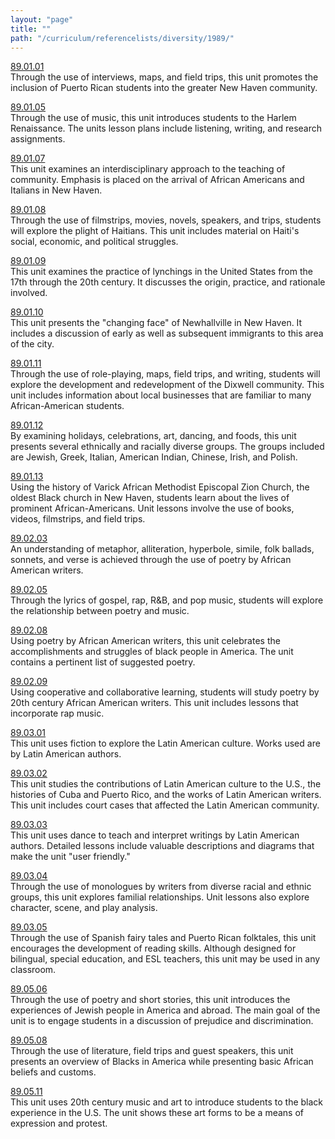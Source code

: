 ```yaml
---
layout: "page"
title: ""
path: "/curriculum/referencelists/diversity/1989/"
---
```

<main><a href="/curriculum/guides/1989/1/89.01.01.x.html">89.01.01</a> <br/> Through the use of interviews, maps, and field trips, this unit promotes the inclusion of Puerto Rican students into the greater New Haven community. <p> <a href="/curriculum/guides/1989/1/89.01.05.x.html">89.01.05</a> <br/> Through the use of music, this unit introduces students to the Harlem Renaissance. The units lesson plans include listening, writing, and research assignments. </p><p> <a href="/curriculum/guides/1989/1/89.01.07.x.html">89.01.07</a> <br/> This unit examines an interdisciplinary approach to the teaching of community. Emphasis is placed on the arrival of African Americans and Italians in New Haven. </p><p> <a href="/curriculum/guides/1989/1/89.01.08.x.html">89.01.08</a> <br/> Through the use of filmstrips, movies, novels, speakers, and trips, students will explore the plight of Haitians. This unit includes material on Haiti's social, economic, and political struggles. </p><p> <a href="/curriculum/guides/1989/1/89.01.09.x.html">89.01.09</a> <br/> This unit examines the practice of lynchings in the United States from the 17th through the 20th century. It discusses the origin, practice, and rationale involved. </p><p> <a href="/curriculum/guides/1989/1/89.01.10.x.html">89.01.10</a> <br/> This unit presents the "changing face" of Newhallville in New Haven. It includes a discussion of early as well as subsequent immigrants to this area of the city. </p><p> <a href="/curriculum/guides/1989/1/89.01.11.x.html">89.01.11</a> <br/> Through the use of role-playing, maps, field trips, and writing, students will explore the development and redevelopment of the Dixwell community. This unit includes information about local businesses that are familiar to many African-American students. </p><p> <a href="/curriculum/guides/1989/1/89.01.12.x.html">89.01.12</a> <br/> By examining holidays, celebrations, art, dancing, and foods, this unit presents several ethnically and racially diverse groups. The groups included are Jewish, Greek, Italian, American Indian, Chinese, Irish, and Polish. </p><p> <a href="/curriculum/guides/1989/1/89.01.13.x.html">89.01.13</a> <br/> Using the history of Varick African Methodist Episcopal Zion Church, the oldest Black church in New Haven, students learn about the lives of prominent African-Americans. Unit lessons involve the use of books, videos, filmstrips, and field trips. </p><p> <a href="/curriculum/guides/1989/2/89.02.03.x.html">89.02.03</a> <br/> An understanding of metaphor, alliteration, hyperbole, simile, folk ballads, sonnets, and verse is achieved through the use of poetry by African American writers. </p><p> <a href="/curriculum/guides/1989/2/89.02.05.x.html">89.02.05</a> <br/> Through the lyrics of gospel, rap, R&amp;B, and pop music, students will explore the relationship between poetry and music. </p><p> <a href="/curriculum/guides/1989/2/89.02.08.x.html">89.02.08</a> <br/> Using poetry by African American writers, this unit celebrates the accomplishments and struggles of black people in America. The unit contains a pertinent list of suggested poetry. </p><p> <a href="/curriculum/guides/1989/2/89.02.09.x.html">89.02.09</a> <br/> Using cooperative and collaborative learning, students will study poetry by 20th century African American writers. This unit includes lessons that incorporate rap music. </p><p> <a href="/curriculum/guides/1989/3/89.03.01.x.html">89.03.01</a> <br/> This unit uses fiction to explore the Latin American culture. Works used are by Latin American authors. </p><p> <a href="/curriculum/guides/1989/3/89.03.02.x.html">89.03.02</a> <br/> This unit studies the contributions of Latin American culture to the U.S., the histories of Cuba and Puerto Rico, and the works of Latin American writers. This unit includes court cases that affected the Latin American community. </p><p> <a href="/curriculum/guides/1989/3/89.03.03.x.html">89.03.03</a> <br/> This unit uses dance to teach and interpret writings by Latin American authors. Detailed lessons include valuable descriptions and diagrams that make the unit "user friendly." </p><p> <a href="/curriculum/guides/1989/3/89.03.04.x.html">89.03.04</a> <br/> Through the use of monologues by writers from diverse racial and ethnic groups, this unit explores familial relationships. Unit lessons also explore character, scene, and play analysis. </p><p> <a href="/curriculum/guides/1989/3/89.03.05.x.html">89.03.05</a> <br/> Through the use of Spanish fairy tales and Puerto Rican folktales, this unit encourages the development of reading skills. Although designed for bilingual, special education, and ESL teachers, this unit may be used in any classroom. </p><p> <a href="/curriculum/guides/1989/5/89.05.06.x.html">89.05.06</a> <br/> Through the use of poetry and short stories, this unit introduces the experiences of Jewish people in America and abroad. The main goal of the unit is to engage students in a discussion of prejudice and discrimination. </p><p> <a href="/curriculum/guides/1989/5/89.05.08.x.html">89.05.08</a> <br/> Through the use of literature, field trips and guest speakers, this unit presents an overview of Blacks in America while presenting basic African beliefs and customs. </p><p> <a href="/curriculum/guides/1989/5/89.05.11.x.html">89.05.11</a> <br/> This unit uses 20th century music and art to introduce students to the black experience in the U.S. The unit shows these art forms to be a means of expression and protest. <br/> <br/>
</p></main>
